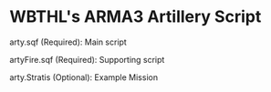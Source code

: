 # WBTHL's ARMA3 Artillery Script

arty.sqf (Required): Main script

artyFire.sqf (Required): Supporting script

arty.Stratis (Optional): Example Mission
